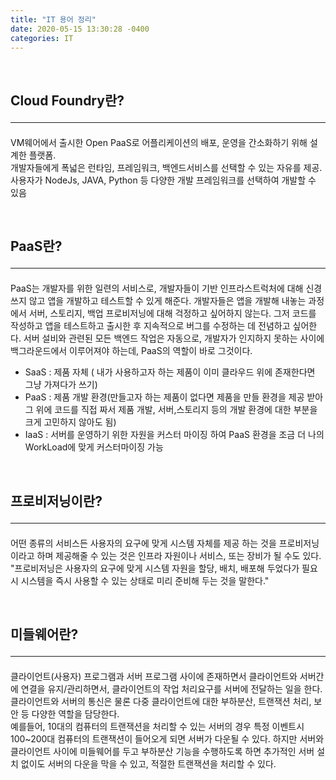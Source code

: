 ```yaml
---
title: "IT 용어 정리"
date: 2020-05-15 13:30:28 -0400
categories: IT
---
```


<br>

## Cloud Foundry란? <hr>
VM웨어에서 출시한 Open PaaS로 
어플리케이션의 배포, 운영을 간소화하기 위해 설계한 플랫폼.<br>
개발자들에게 폭넓은 런타임, 프레임워크, 백엔드서비스를 선택할 수 있는 자유를 제공.
사용자가 NodeJs, JAVA, Python 등 다양한 개발 프레임워크를 선택하여 개발할 수 있음

<br>

## PaaS란? <hr>
PaaS는 개발자를 위한 일련의 서비스로, 개발자들이 기반 인프라스트럭처에 대해 신경 쓰지 않고 앱을 개발하고 테스트할 수 있게 해준다. 개발자들은 앱을 개발해 내놓는 과정에서 서버, 스토리지, 백업 프로비저닝에 대해 걱정하고 싶어하지 않는다. 그저 코드를 작성하고 앱을 테스트하고 출시한 후 지속적으로 버그를 수정하는 데 전념하고 싶어한다. 서버 설비와 관련된 모든 백엔드 작업은 자동으로, 개발자가 인지하지 못하는 사이에 백그라운드에서 이루어져야 하는데, PaaS의 역할이 바로 그것이다.

- SaaS : 제품 자체 ( 내가 사용하고자 하는 제품이 이미 클라우드 위에 존재한다면 그냥 가져다가 쓰기)
- PaaS : 제품 개발 환경(만들고자 하는 제품이 없다면 제품을 만들 환경을 제공 받아 그 위에 코드를 직접 짜서 제품 개발, 서버,스토리지 등의 개발 환경에 대한 부분을 크게 고민하지 않아도 됨)
- IaaS : 서버를 운영하기 위한 자원을 커스터 마이징 하여 PaaS 환경을 조금 더 나의 WorkLoad에 맞게 커스터마이징 가능

<br>

## 프로비저닝이란? <hr>
어떤 종류의 서비스든 사용자의 요구에 맞게 시스템 자체를 제공 하는 것을 프로비저닝이라고 하며 제공해줄 수 있는 것은 인프라 자원이나 서비스, 또는 장비가 될 수도 있다.<br>
"프로비저닝은 사용자의 요구에 맞게 시스템 자원을 할당, 배치, 배포해 두었다가 필요 시 시스템을 즉시 사용할 수 있는 상태로 미리 준비해 두는 것을 말한다."

<br>

## 미들웨어란? <hr>
클라이언트(사용자) 프로그램과 서버 프로그램 사이에 존재하면서 클라이언트와 서버간에 연결을 유지/관리하면서, 클라이언트의 작업 처리요구를 서버에 전달하는 일을 한다. 클라이언트와 서버의 통신은 물론 다중 클라이언트에 대한 부하분산, 트랜잭션 처리, 보안 등 다양한 역할을 담당한다.
<br>
예를들어, 10대의 컴퓨터의 트랜잭션을 처리할 수 있는 서버의 경우 특정 이벤트시 100~200대 컴퓨터의 트랜잭션이 들어오게 되면 서버가 다운될 수 있다. 하지만 서버와 클라이언트 사이에 미들웨어를 두고 부하분산 기능을 수행하도록 하면 추가적인 서버 설치 없이도 서버의 다운을 막을 수 있고, 적절한 트랜잭션을 처리할 수 있다. 
<br>

